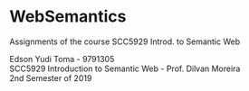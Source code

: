 # WebSemantics
Assignments of the course SCC5929 Introd. to Semantic Web

Edson Yudi Toma - 9791305\
SCC5929 Introduction to Semantic Web - Prof. Dilvan Moreira\
2nd Semester of 2019
